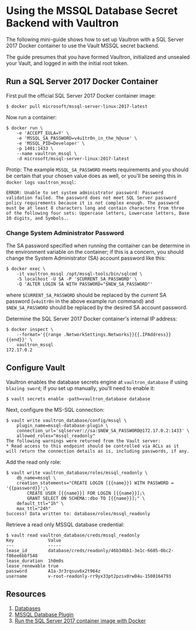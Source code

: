 # Using the MSSQL Database Secret Backend with Vaultron

The following mini-guide shows how to set up Vaultron with a SQL Server 2017 Docker container to use the Vault MSSQL secret backend.

The guide presumes that you have formed Vaultron, initialized and unsealed your Vault, and logged in with the initial root token.

## Run a SQL Server 2017 Docker Container

First pull the official SQL Server 2017 Docker container image:


```
$ docker pull microsoft/mssql-server-linux:2017-latest
```

Now run a container:

```
$ docker run \
    -e 'ACCEPT_EULA=Y' \
    -e 'MSSQL_SA_PASSWORD=v4u1tr0n_in_the_h@use' \
    -e 'MSSQL_PID=Developer' \
    -p 1401:1433 \
    --name vaultron_mssql \
    -d microsoft/mssql-server-linux:2017-latest
```

Protip: The example `MSSQL_SA_PASSWORD` meets requirements and you should be certain that your chosen value does as well, or you'll be seeing this in `docker logs vaultron_mssql`:

```
ERROR: Unable to set system administrator password: Password validation failed. The password does not meet SQL Server password policy requirements because it is not complex enough. The password must be at least 8 characters long and contain characters from three of the following four sets: Uppercase letters, Lowercase letters, Base 10 digits, and Symbols..
```

### Change System Administrator Password

The SA password specified when running the container can be determine in the environment variable on the container; if this is a concern, you should change the System Administrator (SA) account password like this:

```
$ docker exec \
    -it vaultron_mssql /opt/mssql-tools/bin/sqlcmd \
    -S localhost -U SA -P '$CURRENT_SA_PASSWORD' \
    -Q 'ALTER LOGIN SA WITH PASSWORD="$NEW_SA_PASSWORD"'
```

where `$CURRENT_SA_PASSWORD` should be replaced by the _current_ SA password (`v4u1tr0n` in the above example run command) and `$NEW_SA_PASSWORD` should be replaced by the desired SA account password.

Determine the SQL Server 2017 Docker container's internal IP address:

```
$ docker inspect \
    --format='{{range .NetworkSettings.Networks}}{{.IPAddress}}{{end}}' \
    vaultron_mssql
172.17.0.2
```

## Configure Vault

Vaultron enables the database secrets engine at `vaultron_database` if using `blazing sword`; if you set up manually, you'll need to enable it:

```
$ vault secrets enable -path=vaultron_database database
```

Next, configure the MS-SQL connection:

```
$ vault write vaultron_database/config/mssql \
    plugin_name=mssql-database-plugin \
    connection_url='sqlserver://sa:$NEW_SA_PASSWORD@172.17.0.2:1433' \
    allowed_roles="mssql_readonly"
The following warnings were returned from the Vault server:
* Read access to this endpoint should be controlled via ACLs as it will return the connection details as is, including passwords, if any.
```

Add the read only role:

```
$ vault write vaultron_database/roles/mssql_readonly \
    db_name=mssql \
    creation_statements="CREATE LOGIN [{{name}}] WITH PASSWORD = '{{password}}';\
        CREATE USER [{{name}}] FOR LOGIN [{{name}}];\
        GRANT SELECT ON SCHEMA::dbo TO [{{name}}];" \
    default_ttl="1h" \
    max_ttl="24h"
Success! Data written to: database/roles/mssql_readonly
```

Retrieve a read only MSSQL database credential:


```
$ vault read vaultron_database/creds/mssql_readonly
Key             Value
---             -----
lease_id        database/creds/readonly/46b34bb1-3e1c-6605-0bc2-f86ee6bbf548
lease_duration  1h0m0s
lease_renewable true
password        A1a-3r3rqsuv6x2t964z
username        v-root-readonly-rr9yx33pt2pzsx0rw04u-1508164793
```

## Resources

1. [Databases](https://www.vaultproject.io/docs/secrets/databases/index.html)
2. [MSSQL Database Plugin](https://www.vaultproject.io/docs/secrets/databases/mssql.html)
3. [Run the SQL Server 2017 container image with Docker](https://docs.microsoft.com/en-us/sql/linux/quickstart-install-connect-docker)
